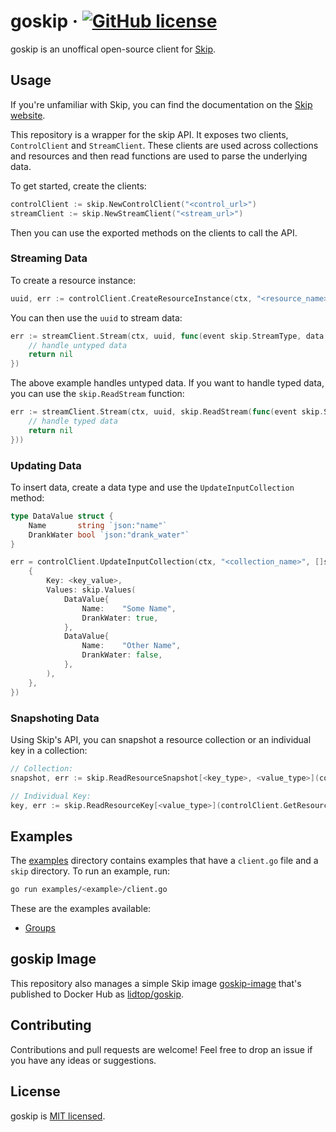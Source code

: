 # goskip &middot; [![GitHub license](https://img.shields.io/badge/license-MIT-blue.svg)](https://github.com/ZackarySantana/goskip/blob/main/LICENSE)

goskip is an unoffical open-source client for [Skip](https://github.com/SkipLabs/skip).

## Usage

If you're unfamiliar with Skip, you can find the documentation on the [Skip website](https://skiplabs.io/docs/introduction).

This repository is a wrapper for the skip API. It exposes two clients, `ControlClient` and `StreamClient`. These clients are used across collections and resources and then read functions are used to parse the underlying data.

To get started, create the clients:

```go
controlClient := skip.NewControlClient("<control_url>")
streamClient := skip.NewStreamClient("<stream_url>")
```

Then you can use the exported methods on the clients to call the API.

### Streaming Data

To create a resource instance:

```go
uuid, err := controlClient.CreateResourceInstance(ctx, "<resource_name>", <params>)
```

You can then use the `uuid` to stream data:

```go
err := streamClient.Stream(ctx, uuid, func(event skip.StreamType, data []byte) error {
    // handle untyped data
    return nil
})
```

The above example handles untyped data. If you want to handle typed data, you can use the `skip.ReadStream` function:

```go
err := streamClient.Stream(ctx, uuid, skip.ReadStream(func(event skip.StreamType, data []skip.CollectionValue[<key_type>, <value_type>]) error {
    // handle typed data
    return nil
}))
```

### Updating Data

To insert data, create a data type and use the `UpdateInputCollection` method:

```go
type DataValue struct {
    Name       string `json:"name"`
    DrankWater bool `json:"drank_water"`
}

err = controlClient.UpdateInputCollection(ctx, "<collection_name>", []skip.CollectionData{
    {
        Key: <key_value>,
        Values: skip.Values(
            DataValue{
                Name:    "Some Name",
                DrankWater: true,
            },
            DataValue{
                Name:    "Other Name",
                DrankWater: false,
            },
        ),
    },
})
```

### Snapshoting Data

Using Skip's API, you can snapshot a resource collection or an individual key in a collection:

```go
// Collection:
snapshot, err := skip.ReadResourceSnapshot[<key_type>, <value_type>](controlClient.GetResourceSnapshot(ctx, "<resource_name>", <params>))

// Individual Key:
key, err := skip.ReadResourceKey[<value_type>](controlClient.GetResourceKey(ctx, "<resource_name>", <resource_key>, <params>))
```

## Examples

The [examples](./examples) directory contains examples that have a `client.go` file and a `skip` directory. To run an example, run:

```bash
go run examples/<example>/client.go
```

These are the examples available:

-   [Groups](./examples/groups)

## goskip Image

This repository also manages a simple Skip image [goskip-image](./goskip-image) that's published to Docker Hub as [lidtop/goskip](https://hub.docker.com/repository/docker/lidtop/goskip).

## Contributing

Contributions and pull requests are welcome! Feel free to drop an issue if you have any ideas or suggestions.

## License

goskip is [MIT licensed](./LICENSE).
